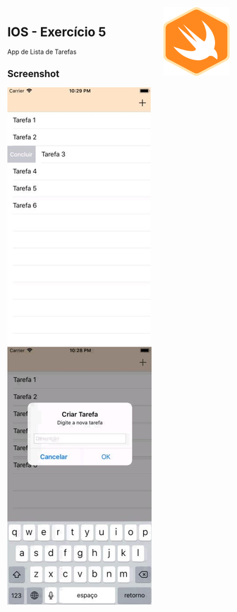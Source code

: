 <img align="right" src="https://github.com/marciovcampos/IOS-Projects/blob/master/swift.png"/>

IOS - Exercício 5
=====================

App de Lista de Tarefas

## Screenshot 

<img src="https://github.com/marciovcampos/IOS-Projects/blob/master/Exercicio-5/screen1.JPG"/>
<img src="https://github.com/marciovcampos/IOS-Projects/blob/master/Exercicio-5/screen2.JPG"/>